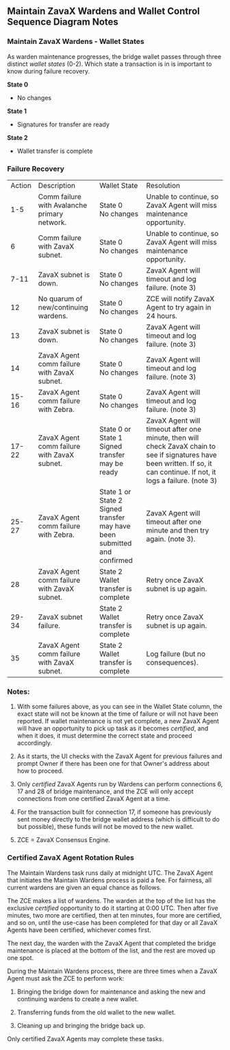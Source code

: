 ## Maintain ZavaX Wardens and Wallet Control Sequence Diagram Notes
### Maintain ZavaX Wardens - Wallet States
As warden maintenance progresses, the bridge wallet passes through three distinct *wallet states* (0-2). Which state a transaction is in is important to know during failure recovery.

<b>State 0</b>
- No changes
  
<b>State 1</b>
- Signatures for transfer are ready

<b>State 2</b>
- Wallet transfer is complete


### Failure Recovery
<table>
    <tr>
        <td>Action</td>
        <td>Description</td>
        <td>Wallet State</td>
        <td>Resolution</td>
    </tr>
    <tr>
        <td>1-5</td>
        <td>Comm failure with Avalanche primary network.</td>
        <td>State 0<br>No changes</td>
        <td>Unable to continue, so ZavaX Agent will miss maintenance opportunity.</td>
    </tr>
    <tr>
        <td>6</td>
        <td>Comm failure with ZavaX subnet.</td>
        <td>State 0<br>No changes</td>
        <td>Unable to continue, so ZavaX Agent will miss maintenance opportunity.</td>
    </tr>
    <tr>
        <td>7-11</td>
        <td>ZavaX subnet is down.</td>
        <td>State 0<br>No changes</td>
        <td>ZavaX Agent will timeout and log failure. (note 3)</td>
    </tr>
    <tr>
        <td>12</td>
        <td>No quarum of new/continuing wardens.</td>
        <td>State 0<br>No changes</td>
        <td>ZCE will notify ZavaX Agent to try again in 24 hours.</td>
    </tr>
    <tr>
        <td>13</td>
        <td>ZavaX subnet is down.</td>
        <td>State 0<br>No changes</td>
        <td>ZavaX Agent will timeout and log failure. (note 3)</td>
    </tr>
    <tr>
        <td>14</td>
        <td>ZavaX Agent comm failure with ZavaX subnet.</td>
        <td>State 0<br>No changes</td>
        <td>ZavaX Agent will timeout and log failure. (note 3)</td>
    </tr>
    <tr>
        <td>15-16</td>
        <td>ZavaX Agent comm failure with Zebra.</td>
        <td>State 0<br>No changes</td>
        <td>ZavaX Agent will timeout and log failure. (note 3)</td>
    </tr>
    <tr>
        <td>17-22</td>
        <td>ZavaX Agent comm failure with ZavaX subnet.</td>
        <td>State 0 or State 1<br>Signed transfer may be ready</td>
        <td>ZavaX Agent will timeout after one minute, then will check ZavaX chain to see if signatures have been written. If so, it can continue. If not, it logs a failure. (note 3)</td>
    </tr>
    <tr>
        <td>25-27</td>
        <td>ZavaX Agent comm failure with Zebra.</td>
        <td>State 1 or State 2<br>Signed transfer may have been submitted and confirmed</td>
        <td>ZavaX Agent will timeout after one minute and then try again. (note 3).</td>
    </tr>
    <tr>
        <td>28</td>
        <td>ZavaX Agent comm failure with ZavaX subnet.</td>
        <td>State 2<br>Wallet transfer is complete</td>
        <td>Retry once ZavaX subnet is up again.</td>
    </tr>
    <tr>
        <td>29-34</td>
        <td>ZavaX subnet failure.</td>
        <td>State 2<br>Wallet transfer is complete</td>
        <td>Retry once ZavaX subnet is up again.</td>
    </tr>
    <tr>
        <td>35</td>
        <td>ZavaX Agent comm failure with ZavaX subnet.</td>
        <td>State 2<br>Wallet transfer is complete</td>
        <td>Log failure (but no consequences).</td>
    </tr>
<table>


### Notes:

1. With some failures above, as you can see in the Wallet State column, the exact state will not be known at the time of failure or will not have been reported. If wallet maintenance is not yet complete, a new ZavaX Agent will have an opportunity to pick up task as it becomes *certified*, and when it does, it must determine the correct state and proceed accordingly. 

2. As it starts, the UI checks with the ZavaX Agent for previous failures and prompt Owner if there has been one for that Owner's address about how to proceed.

3. Only *certified* ZavaX Agents run by Wardens can perform connections 6, 17 and 28 of bridge maintenance, and the ZCE will only accept connections from one certified ZavaX Agent at a time. 
   
4. For the transaction built for connection 17, if someone has previously sent money directly to the bridge wallet address (which is difficult to do but possible), these funds will not be moved to the new wallet. 
5. ZCE = ZavaX Consensus Engine.

###


### Certified ZavaX Agent Rotation Rules

The Maintain Wardens task runs daily at midnight UTC. The ZavaX Agent that initiates the Maintain Wardens process is paid a fee. For fairness, all current wardens are given an equal chance as follows. 

The ZCE makes a list of wardens. The warden at the top of the list has the exclusive *certified* opportunity to do it starting at 0:00 UTC. Then after five minutes, two more are certified, then at ten minutes, four more are certified, and so on, until the use-case has been completed for that day or all ZavaX Agents have been certified, whichever comes first.

The next day, the warden with the ZavaX Agent that completed the bridge maintenance is placed at the bottom of the list, and the rest are moved up one spot.

During the Maintain Wardens process, there are three times when a ZavaX Agent must ask the ZCE to perform work:

1. Bringing the bridge down for maintenance and asking the new and continuing wardens to create a new wallet.
   
2. Transferring funds from the old wallet to the new wallet.

3. Cleaning up and bringing the bridge back up. 

Only certified ZavaX Agents may complete these tasks. 